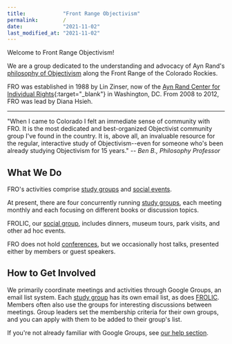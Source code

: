 ```yaml
---
title:            "Front Range Objectivism"
permalink:        /
date:             "2021-11-02"
last_modified_at: "2021-11-02"
---
```


Welcome to Front Range Objectivism!

We are a group dedicated to the understanding and advocacy of Ayn Rand's [philosophy of Objectivism](/fro/resources/#objectivism) along the Front Range of the Colorado Rockies.

FRO was established in 1988 by Lin Zinser, now of the [Ayn Rand Center for Individual Rights](http://www.aynrandcenter.org/){:target="&lowbar;blank"} in Washington, DC. From 2008 to 2012, FRO was lead by Diana Hsieh.

----

"When I came to Colorado I felt an immediate sense of community with FRO. It is the most dedicated and best-organized Objectivist community group I've found in the country. It is, above all, an invaluable resource for the regular, interactive study of Objectivism--even for someone who's been already studying Objectivism for 15 years." _-- Ben B., Philosophy Professor_

## What We Do

FRO's activities comprise [study groups](/fro/study-groups/) and [social events](/fro/social-events/).

At present, there are four concurrently running [study groups](/fro/study-groups/), each meeting monthly and each focusing on different books or discussion topics.

FROLIC, our [social group](/fro/social-events/), includes dinners, museum tours, park visits, and other ad hoc events.

FRO does not hold [conferences](/fro/resources/#conferences), but we occasionally host talks, presented either by members or guest speakers.

## How to Get Involved

We primarily coordinate meetings and activities through Google Groups, an email list system. Each [study group](/fro/study-groups/) has its own email list, as does [FROLIC](/fro/social-events/). Members often also use the groups for interesting discussions between meetings. Group leaders set the membership criteria for their own groups, and you can apply with them to be added to their group's list.

If you're not already familiar with Google Groups, see [our help section](/fro/help/#google-groups).
